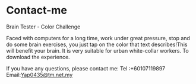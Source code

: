 # Contact-me

Brain Tester - Color Challenge 

Faced with computers for a long time, work under great pressure, stop and do some  brain exercises, you just tap on the color that text describes!This will benefit your  brain. It is very suitable for urban white-collar workers. To download the experience.

If you have any questions, please contact me:
Tel :+60107119897
Email:Yap0435@tm.net.my
